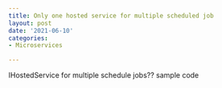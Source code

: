 ```yaml
---
title: Only one hosted service for multiple scheduled job
layout: post
date: '2021-06-10'
categories:
- Microservices

---
```


IHostedService for multiple schedule jobs?? sample code
